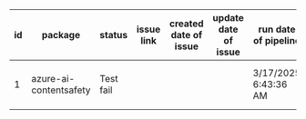 
| id | package | status | issue link | created date of issue | update date of issue | run date of pipeline | pipeline run link |
|----|---------|--------|------------|-----------------------|----------------------| ---------------------| ----------------- |
| 1 | azure-ai-contentsafety | Test fail |  |  |  | 3/17/2025 6:43:36 AM | https://dev.azure.com/test-organi/content-validation-automation/_build/results?buildId=16 |
